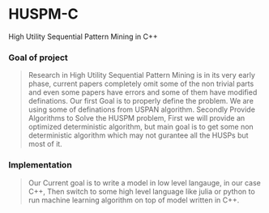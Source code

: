 # HUSPM-C

High Utility Sequential Pattern Mining in C++

### Goal of project

> Research in High Utility Sequential Pattern Mining is in its very early phase, current papers completely omit some of the non trivial parts and even some papers have errors and some of them have modified definations. Our first Goal is to properly define the problem. We are using some of definations from USPAN algorithm. Secondly Provide Algorithms to Solve the HUSPM problem, First we will provide an optimized deterministic algorithm, but main goal is to get some non deterministic algorithm which may not gurantee all the HUSPs but most of it.

### Implementation

> Our Current goal is to write a model in low level langauge, in our case C++, Then switch to some high level language like julia or python to run machine learning algorithm on top of model written in C++.
